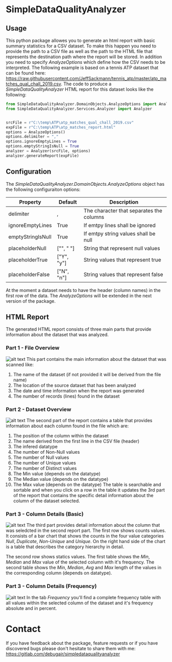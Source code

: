 # SimpleDataQualityAnalyzer

## Usage
This python package allowes you to generate an html report with basic summary statistics for a CSV dataset. To make this happen you need to provide the path to a CSV file as well as the path to the HTML file that represents the destination path where the report will be stored. In addition you need to specify *AnalyzeOptions* which define how the CSV needs to be interpreted. The following example is based on a tennis ATP dataset that can be found here: https://raw.githubusercontent.com/JeffSackmann/tennis_atp/master/atp_matches_qual_chall_2019.csv. The code to produce a *SimpleDataQualityAnalyzer* HTML report for this dataset looks like the following:

```python
from SimpleDataQualityAnalyzer.DomainObjects.AnalyzeOptions import AnalyzeOptions
from SimpleDataQualityAnalyzer.Services.Analyzer import Analyzer


srcFile = r"C:\temp\ATP\atp_matches_qual_chall_2019.csv"
expFile = r"C:\temp\ATP\atp_matches_report.html"
options = AnalyzeOptions()
options.delimiter = ","
options.ignoreEmptyLines = True
options.emptyStringIsNull = True
analyzer = Analyzer(srcFile, options)
analyzer.generateReport(expFile)
```

## Configuration
The *SimpleDataQualityAnalyzer.DomainObjects.AnalyzeOptions* object has the following configuraiton options:

| Property          | Default       | Description                               |
| ----------------- | ------------- | ----------------------------------------- |
| delimiter         | ,             | The character that separates the columns  |
| ignoreEmptyLines  | True          | If emtpy lines shall be ignored           |
| emptyStringIsNull | True          | If emtpy string values shall be null      |
| placeholderNull   | ["", " "]     | String that represent null values         |
| placeholderTrue   | ["Y", "y"]    | String values that represent true         |
| placeholderFalse  | ["N", "n"]    | String values that represent false        |

At the moment a dataset needs to have the header (column names) in the first row of the data. The *AnalyzeOptions* will be extended in the next version of the package.

## HTML Report
The generated HTML report consists of three main parts that provide information about the dataset that was analyzed.

### Part 1 - File Overview
![alt text](/Images/report-part-1.png "HTML Report Part 1 - File Overview")
This part contains the main information about the dataset that was scanned like:
1. The name of the dataset (if not provided it will be derived from the file name)
2. The location of the source dataset that has been analyzed
3. The date and time information when the report was generated
4. The number of records (lines) found in the dataset

### Part 2 - Dataset Overview
![alt text](/Images/report-part-2.png "HTML Report Part 2 - Dataset Overview")
The second part of the report contains a table that provides information about each column found in the file which are:
1. The position of the column within the dataset
2. The name derived from the first line in the CSV file (header)
3. The infered datatype
4. The number of Non-Null values
5. The number of Null values
6. The number of Unique values
7. The number of Distinct values
8. The Min value (depends on the datatype)
8. The Median value (depends on the datatype)
8. The Max value (depends on the datatype)
The table is searchable and sortable and when you click on a row in the table it updates the 3rd part of the report that contains the specific detail information about the column of the dataset selected.

### Part 3 - Column Details (Basic)
![alt text](/Images/report-part-3-basic.png "HTML Report Part 3 - Column Details (Basic)")
The third part provides detail information about the column that was seledcted in the second report part. The first row shows counts values. It consists of a bar chart that shows the counts in the four value categories *Null*, *Duplicate*, *Non-Unique* and *Unique*. On the right hand side of the chart is a table that describes the category hierarchy in detail.

The second row shows statics values. The first table shows the *Min*, *Median* and *Max* value of the selected column with it's frequency. The second table shows the *Min*, *Median*, *Avg* and *Max* length of the values in the corresponding column (depends on datatype).

### Part 3 - Column Details (Frequency)
![alt text](/Images/report-part-3-frequency.png "HTML Report Part 3 - Column Details (Frequency)")
In the tab *Frequency* you'll find a complete frequency table with all values within the selected column of the dataset and it's frequency absolute and in percent.

# Contact
If you have feedback about the package, feature requests or if you have discovered bugs please don't hesitate to share them with me: https://gitlab.com/debugair/simpledataqualityanalyzer